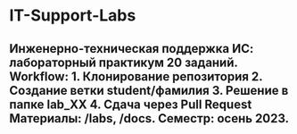 # IT-Support-Labs
## Инженерно-техническая поддержка ИС: лабораторный практикум   20 заданий. Workflow:   1. Клонирование репозитория   2. Создание ветки student/фамилия   3. Решение в папке lab_XX   4. Сдача через Pull Request   Материалы: /labs, /docs. Семестр: осень 2023.  

